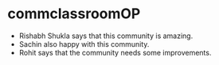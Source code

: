 # commclassroomOP
- Rishabh Shukla says that this community is amazing.
- Sachin also happy with this community.
- Rohit says that the community needs some improvements.
